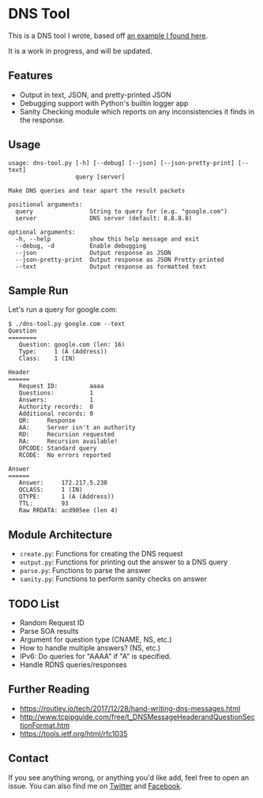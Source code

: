 
# DNS Tool

This is a DNS tool I wrote, based off [an example I found here](https://routley.io/tech/2017/12/28/hand-writing-dns-messages.html).

It is a work in progress, and will be updated.


## Features

- Output in text, JSON, and pretty-printed JSON
- Debugging support with Python's builtin logger app
- Sanity Checking module which reports on any inconsistencies it finds in the response.


## Usage

```
usage: dns-tool.py [-h] [--debug] [--json] [--json-pretty-print] [--text]
                   query [server]

Make DNS queries and tear apart the result packets

positional arguments:
  query                String to query for (e.g. "google.com")
  server               DNS server (default: 8.8.8.8)

optional arguments:
  -h, --help           show this help message and exit
  --debug, -d          Enable debugging
  --json               Output response as JSON
  --json-pretty-print  Output response as JSON Pretty-printed
  --text               Output response as formatted text
```


## Sample Run

Let's run a query for google.com:

```
$ ./dns-tool.py google.com --text 
Question
========
   Question: google.com (len: 16)
   Type:     1 (A (Address))
   Class:    1 (IN)

Header
======
   Request ID:         aaaa
   Questions:          1
   Answers:            1
   Authority records:  0
   Additional records: 0
   QR:     Response
   AA:     Server isn't an authority
   RD:     Recursion requested
   RA:     Recursion available!
   OPCODE: Standard query
   RCODE:  No errors reported

Answer
======
   Answer:     172.217.5.238
   QCLASS:     1 (IN)
   QTYPE:      1 (A (Address))
   TTL:        93
   Raw RRDATA: acd905ee (len 4)
```


## Module Architecture

- `create.py`: Functions for creating the DNS request
- `output.py`: Functions for printing out the answer to a DNS query
- `parse.py`: Functions to parse the answer
- `sanity.py`: Functions to perform sanity checks on answer


## TODO List

- Random Request ID
- Parse SOA results
- Argument for question type (CNAME, NS, etc.)
- How to handle multiple answers? (NS, etc.)
- IPv6: Do queries for "AAAA" if "A" is specified.
- Handle RDNS queries/responses


## Further Reading

- https://routley.io/tech/2017/12/28/hand-writing-dns-messages.html
- http://www.tcpipguide.com/free/t_DNSMessageHeaderandQuestionSectionFormat.htm
- https://tools.ietf.org/html/rfc1035


## Contact

If you see anything wrong, or anything you'd like add, feel free to open an issue.
You can also find me on [Twitter](http://twitter.com/dmuth) and [Facebook](http://www.facebook.com/dmuth).


